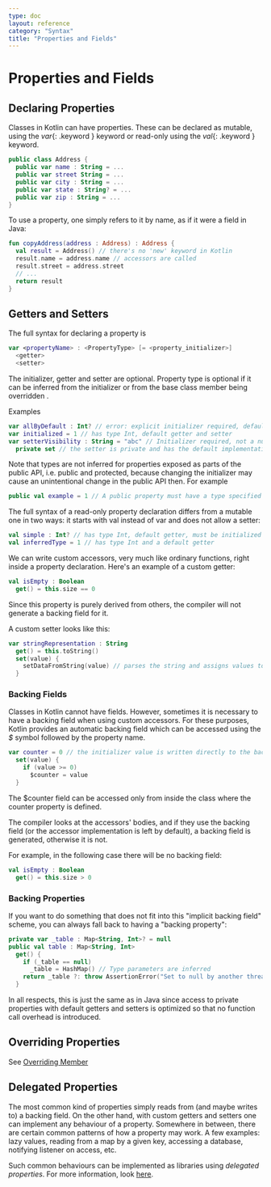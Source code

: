 ```yaml
---
type: doc
layout: reference
category: "Syntax"
title: "Properties and Fields"
---
```


# Properties and Fields

## Declaring Properties

Classes in Kotlin can have properties. These can be declared as mutable, using the *var*{: .keyword } keyword or read-only using the *val*{: .keyword } keyword.

``` kotlin
public class Address { 
  public var name : String = ...
  public var street String = ...
  public var city : String = ...
  public var state : String? = ...
  public var zip : String = ...
}
```

To use a property, one simply refers to it by name, as if it were a field in Java:

``` kotlin
fun copyAddress(address : Address) : Address {
  val result = Address() // there's no 'new' keyword in Kotlin
  result.name = address.name // accessors are called
  result.street = address.street
  // ...
  return result
}
```

## Getters and Setters

The full syntax for declaring a property is

``` kotlin
var <propertyName> : <PropertyType> [= <property_initializer>]
  <getter>
  <setter>
```

The initializer, getter and setter are optional. Property type is optional if it can be inferred from the initializer or from the base class member being overridden .

Examples

``` kotlin
var allByDefault : Int? // error: explicit initializer required, default getter and setter implied
var initialized = 1 // has type Int, default getter and setter
var setterVisibility : String = "abc" // Initializer required, not a nullable type
  private set // the setter is private and has the default implementation
```

Note that types are not inferred for properties exposed as parts of the public API, i.e. public and protected, because changing the initializer may cause an unintentional change in the public API then. For example

``` kotlin
public val example = 1 // A public property must have a type specified explicitly
```

The full syntax of a read-only property declaration differs from a mutable one in two ways: it starts with val instead of var and does not allow a setter:

``` kotlin
val simple : Int? // has type Int, default getter, must be initialized in constructor
val inferredType = 1 // has type Int and a default getter
```

We can write custom accessors, very much like ordinary functions, right inside a property declaration. Here's an example of a custom getter:

``` kotlin
val isEmpty : Boolean
  get() = this.size == 0
```

Since this property is purely derived from others, the compiler will not generate a backing field for it.

A custom setter looks like this:

``` kotlin
var stringRepresentation : String
  get() = this.toString()
  set(value) {
    setDataFromString(value) // parses the string and assigns values to other properties
  }
```

### Backing Fields

Classes in Kotlin cannot have fields. However, sometimes it is necessary to have a backing field when using custom accessors. For these purposes, Kotlin provides
an automatic backing field which can be accessed using the *$* symbol followed by the property name.

``` kotlin
var counter = 0 // the initializer value is written directly to the backing field
  set(value) {
    if (value >= 0)
      $counter = value
  }
```

The $counter field can be accessed only from inside the class where the counter property is defined.

The compiler looks at the accessors' bodies, and if they use the backing field (or the accessor implementation is left by default), a backing field is generated, otherwise it is not.

For example, in the following case there will be no backing field:

``` kotlin
val isEmpty : Boolean
  get() = this.size > 0
```

### Backing Properties

If you want to do something that does not fit into this "implicit backing field" scheme, you can always fall back to having a "backing property":

``` kotlin
private var _table : Map<String, Int>? = null
public val table : Map<String, Int>
  get() {
    if (_table == null)
      _table = HashMap() // Type parameters are inferred
    return _table ?: throw AssertionError("Set to null by another thread")
  }
```

In all respects, this is just the same as in Java since access to private properties with default getters and setters is optimized so that no function call overhead is introduced.

## Overriding Properties

See [Overriding Member](classes.html#overriding-members)

## Delegated Properties
  
The most common kind of properties simply reads from (and maybe writes to) a backing field. 
On the other hand, with custom getters and setters one can implement any behaviour of a property.
Somewhere in between, there are certain common patterns of how a property may work. A few examples: lazy values,
reading from a map by a given key, accessing a database, notifying listener on access, etc.

Such common behaviours can be implemented as libraries using _delegated properties_.
For more information, look [here](delegated-properties.html).

